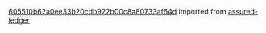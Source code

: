[605510b62a0ee33b20cdb922b00c8a80733af64d](https://github.com/insolar/assured-ledger/commit/605510b62a0ee33b20cdb922b00c8a80733af64d) imported from [assured-ledger](https://github.com/insolar/assured-ledger)
